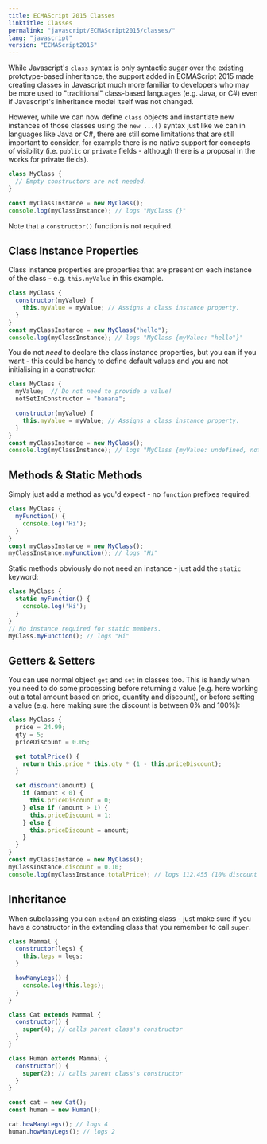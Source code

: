 ```yaml
---
title: ECMAScript 2015 Classes
linktitle: Classes
permalink: "javascript/ECMAScript2015/classes/"
lang: "javascript"
version: "ECMAScript2015"
---
```


While Javascript's `class` syntax is only syntactic sugar over the existing
prototype-based inheritance, the support added in ECMAScript 2015 made creating
classes in Javascript much more familiar to developers who may be more used to
"traditional" class-based languages (e.g. Java, or C#) even if Javascript's
inheritance model itself was not changed.

However, while we can now define `class` objects and instantiate new instances
of those classes using the `new ...()` syntax just like we can in languages like
Java or C#, there are still some limitations that are still important to
consider, for example there is no native support for concepts of visibility
(i.e. `public` or `private` fields - although there is a proposal in the works
for private fields).

```javascript
class MyClass {
  // Empty constructors are not needed.
}

const myClassInstance = new MyClass();
console.log(myClassInstance); // logs "MyClass {}"
```
Note that a `constructor()` function is not required.

## Class Instance Properties

Class instance properties are properties that are present on each instance of
the class - e.g. `this.myValue` in this example.

```javascript
class MyClass {
  constructor(myValue) {
    this.myValue = myValue; // Assigns a class instance property.
  }
}
const myClassInstance = new MyClass("hello");
console.log(myClassInstance); // logs "MyClass {myValue: "hello"}"
```

You do not *need* to declare the class instance properties, but you can if you
want - this could be handy to define default values and you are not initialising in a constructor.

```javascript
class MyClass {
  myValue;  // Do not need to provide a value!
  notSetInConstructor = "banana";

  constructor(myValue) {
    this.myValue = myValue; // Assigns a class instance property.
  }
}
const myClassInstance = new MyClass();
console.log(myClassInstance); // logs "MyClass {myValue: undefined, notSetInConstructor: "banana"}"
```

## Methods & Static Methods

Simply just add a method as you'd expect - no `function` prefixes required:

```javascript
class MyClass {
  myFunction() {
    console.log('Hi');
  }
}
const myClassInstance = new MyClass();
myClassInstance.myFunction(); // logs "Hi"
```

Static methods obviously do not need an instance - just add the `static` keyword:

```javascript
class MyClass {
  static myFunction() {
    console.log('Hi');
  }
}
// No instance required for static members.
MyClass.myFunction(); // logs "Hi"
```

## Getters & Setters

You can use normal object `get` and `set` in classes too. This is handy when you
need to do some processing before returning a value (e.g. here working out a
total amount based on price, quantity and discount), or before setting a value
(e.g. here making sure the discount is between 0% and 100%):

```javascript
class MyClass {
  price = 24.99;
  qty = 5;
  priceDiscount = 0.05;

  get totalPrice() {
    return this.price * this.qty * (1 - this.priceDiscount);
  }

  set discount(amount) {
    if (amount < 0) {
      this.priceDiscount = 0;
    } else if (amount > 1) {
      this.priceDiscount = 1;
    } else {
      this.priceDiscount = amount;
    }
  }
}
const myClassInstance = new MyClass();
myClassInstance.discount = 0.10;
console.log(myClassInstance.totalPrice); // logs 112.455 (10% discount applied)
```

## Inheritance
When subclassing you can `extend` an existing class - just make sure if you have
a constructor in the extending class that you remember to call `super`.

```javascript
class Mammal {
  constructor(legs) {
    this.legs = legs;
  }

  howManyLegs() {
    console.log(this.legs);
  }
}

class Cat extends Mammal {
  constructor() {
    super(4); // calls parent class's constructor
  }
}

class Human extends Mammal {
  constructor() {
    super(2); // calls parent class's constructor
  }
}

const cat = new Cat();
const human = new Human();

cat.howManyLegs(); // logs 4
human.howManyLegs(); // logs 2

```


